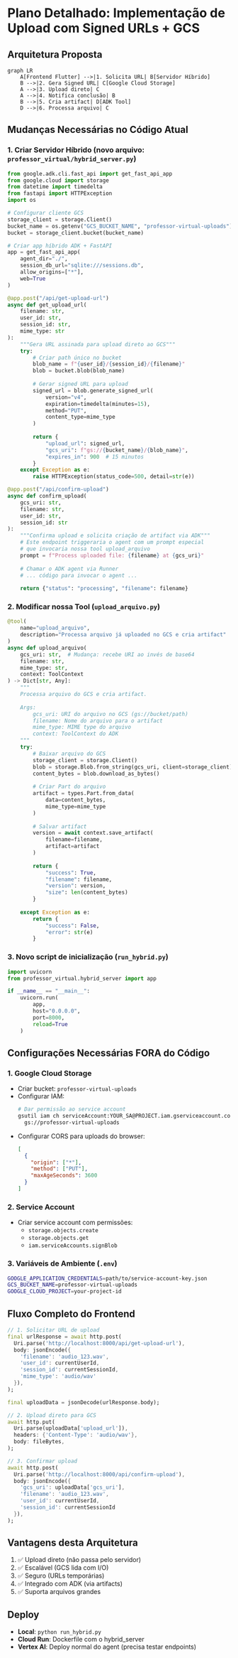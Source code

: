 # Plano Detalhado: Implementação de Upload com Signed URLs + GCS

## Arquitetura Proposta

```mermaid
graph LR
    A[Frontend Flutter] -->|1. Solicita URL| B[Servidor Híbrido]
    B -->|2. Gera Signed URL| C[Google Cloud Storage]
    A -->|3. Upload direto| C
    A -->|4. Notifica conclusão| B
    B -->|5. Cria artifact| D[ADK Tool]
    D -->|6. Processa arquivo| C
```

## Mudanças Necessárias no Código Atual

### 1. Criar Servidor Híbrido (novo arquivo: `professor_virtual/hybrid_server.py`)

```python
from google.adk.cli.fast_api import get_fast_api_app
from google.cloud import storage
from datetime import timedelta
from fastapi import HTTPException
import os

# Configurar cliente GCS
storage_client = storage.Client()
bucket_name = os.getenv("GCS_BUCKET_NAME", "professor-virtual-uploads")
bucket = storage_client.bucket(bucket_name)

# Criar app híbrido ADK + FastAPI
app = get_fast_api_app(
    agent_dir="./",
    session_db_url="sqlite:///sessions.db",
    allow_origins=["*"],
    web=True
)

@app.post("/api/get-upload-url")
async def get_upload_url(
    filename: str,
    user_id: str,
    session_id: str,
    mime_type: str
):
    """Gera URL assinada para upload direto ao GCS"""
    try:
        # Criar path único no bucket
        blob_name = f"{user_id}/{session_id}/{filename}"
        blob = bucket.blob(blob_name)
        
        # Gerar signed URL para upload
        signed_url = blob.generate_signed_url(
            version="v4",
            expiration=timedelta(minutes=15),
            method="PUT",
            content_type=mime_type
        )
        
        return {
            "upload_url": signed_url,
            "gcs_uri": f"gs://{bucket_name}/{blob_name}",
            "expires_in": 900  # 15 minutos
        }
    except Exception as e:
        raise HTTPException(status_code=500, detail=str(e))

@app.post("/api/confirm-upload")
async def confirm_upload(
    gcs_uri: str,
    filename: str,
    user_id: str,
    session_id: str
):
    """Confirma upload e solicita criação de artifact via ADK"""
    # Este endpoint triggeraria o agent com um prompt especial
    # que invocaria nossa tool upload_arquivo
    prompt = f"Process uploaded file: {filename} at {gcs_uri}"
    
    # Chamar o ADK agent via Runner
    # ... código para invocar o agent ...
    
    return {"status": "processing", "filename": filename}
```

### 2. Modificar nossa Tool (`upload_arquivo.py`)

```python
@tool(
    name="upload_arquivo",
    description="Processa arquivo já uploaded no GCS e cria artifact"
)
async def upload_arquivo(
    gcs_uri: str,  # Mudança: recebe URI ao invés de base64
    filename: str,
    mime_type: str,
    context: ToolContext
) -> Dict[str, Any]:
    """
    Processa arquivo do GCS e cria artifact.
    
    Args:
        gcs_uri: URI do arquivo no GCS (gs://bucket/path)
        filename: Nome do arquivo para o artifact
        mime_type: MIME type do arquivo
        context: ToolContext do ADK
    """
    try:
        # Baixar arquivo do GCS
        storage_client = storage.Client()
        blob = storage.Blob.from_string(gcs_uri, client=storage_client)
        content_bytes = blob.download_as_bytes()
        
        # Criar Part do arquivo
        artifact = types.Part.from_data(
            data=content_bytes,
            mime_type=mime_type
        )
        
        # Salvar artifact
        version = await context.save_artifact(
            filename=filename,
            artifact=artifact
        )
        
        return {
            "success": True,
            "filename": filename,
            "version": version,
            "size": len(content_bytes)
        }
        
    except Exception as e:
        return {
            "success": False,
            "error": str(e)
        }
```

### 3. Novo script de inicialização (`run_hybrid.py`)

```python
import uvicorn
from professor_virtual.hybrid_server import app

if __name__ == "__main__":
    uvicorn.run(
        app,
        host="0.0.0.0",
        port=8000,
        reload=True
    )
```

## Configurações Necessárias FORA do Código

### 1. Google Cloud Storage

- Criar bucket: `professor-virtual-uploads`
- Configurar IAM:
  ```bash
  # Dar permissão ao service account
  gsutil iam ch serviceAccount:YOUR_SA@PROJECT.iam.gserviceaccount.com:objectAdmin \
    gs://professor-virtual-uploads
  ```
- Configurar CORS para uploads do browser:
  ```json
  [
    {
      "origin": ["*"],
      "method": ["PUT"],
      "maxAgeSeconds": 3600
    }
  ]
  ```

### 2. Service Account

- Criar service account com permissões:
  - `storage.objects.create`
  - `storage.objects.get`
  - `iam.serviceAccounts.signBlob`

### 3. Variáveis de Ambiente (`.env`)

```bash
GOOGLE_APPLICATION_CREDENTIALS=path/to/service-account-key.json
GCS_BUCKET_NAME=professor-virtual-uploads
GOOGLE_CLOUD_PROJECT=your-project-id
```

## Fluxo Completo do Frontend

```dart
// 1. Solicitar URL de upload
final urlResponse = await http.post(
  Uri.parse('http://localhost:8000/api/get-upload-url'),
  body: jsonEncode({
    'filename': 'audio_123.wav',
    'user_id': currentUserId,
    'session_id': currentSessionId,
    'mime_type': 'audio/wav'
  }),
);

final uploadData = jsonDecode(urlResponse.body);

// 2. Upload direto para GCS
await http.put(
  Uri.parse(uploadData['upload_url']),
  headers: {'Content-Type': 'audio/wav'},
  body: fileBytes,
);

// 3. Confirmar upload
await http.post(
  Uri.parse('http://localhost:8000/api/confirm-upload'),
  body: jsonEncode({
    'gcs_uri': uploadData['gcs_uri'],
    'filename': 'audio_123.wav',
    'user_id': currentUserId,
    'session_id': currentSessionId
  }),
);
```

## Vantagens desta Arquitetura

1. ✅ Upload direto (não passa pelo servidor)
2. ✅ Escalável (GCS lida com I/O)
3. ✅ Seguro (URLs temporárias)
4. ✅ Integrado com ADK (via artifacts)
5. ✅ Suporta arquivos grandes

## Deploy

- **Local**: `python run_hybrid.py`
- **Cloud Run**: Dockerfile com o hybrid_server
- **Vertex AI**: Deploy normal do agent (precisa testar endpoints)